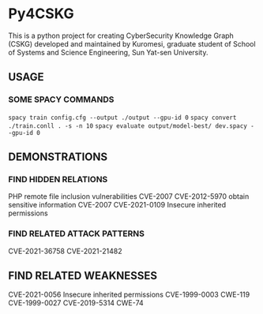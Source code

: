 # Py4CSKG
This is a python project for creating CyberSecurity Knowledge Graph (CSKG) developed and maintained by Kuromesi, graduate student of School of Systems and Science Engineering, Sun Yat-sen University.

## USAGE
### SOME SPACY COMMANDS
`spacy train config.cfg --output ./output --gpu-id 0`
`spacy convert ./train.conll . -s -n 10`
`spacy evaluate output/model-best/ dev.spacy --gpu-id 0`

## DEMONSTRATIONS
### FIND HIDDEN RELATIONS
PHP remote file inclusion vulnerabilities CVE-2007
CVE-2012-5970
obtain sensitive information CVE-2007
CVE-2021-0109 Insecure inherited permissions

### FIND RELATED ATTACK PATTERNS
CVE-2021-36758
CVE-2021-21482

## FIND RELATED WEAKNESSES
CVE-2021-0056 Insecure inherited permissions
CVE-1999-0003 CWE-119 CVE-1999-0027
CVE-2019-5314 CWE-74